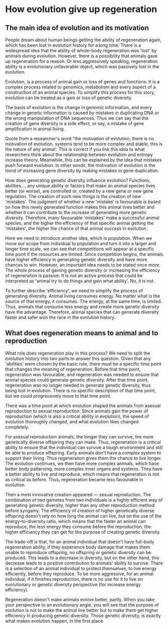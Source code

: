 # How evolution give up regeneration

## The main idea of evolution and its motivation

People dream about human beings getting the ability of regeneration again, which has been lost in evolution history for a long time. There is a widespread idea that the ability of whole-body regeneration was 'lost' by animals during evolution. However, there is a possibility that animals gave up regeneration for a reason. Or less aggressively speaking, regeneration ability is a evolutionary unfavorable object, which was passively lost in the evolution. 

Evolution, is a process of animal gain or loss of genes and functions. It is a complex process related to genomics, metabolism and every aspect of a construction of an animal species. To simplify this process for this story, evolution can be treated as a gain or loss of genetic diversity. 

The basis of evolution is the change in genomic information, and every change in genetic information is caused by mistakes in duplicating DNA or the wrong manipulation of DNA sequences. Thus we can say that the creation of gene diversity is a side effect, or say, a mistake of gene amplification in animal living. 

Quote from a researcher's word "the motivation of evolution, there is no motivation of evolution, systems tend to be more complex and stable, this is the nature of any animal'. This is correct if you link this idea to what researchers think about the relationship between evolution and entropy increase theory. Meanwhile, this can be explained by the idea that mistakes push forward evolution. In other words, the motivation of evolution is the trend of increasing gene diversity by making mistakes in gene duplication. 

How does generating genetic diversity influence evolution? Functions, abilities..., any unique ability or factors that make an animal species lives better (or worse), are controlled or, created by a new gene or new gene regulation. The creation of such new things is the creation of new 'mistakes'. The judgment of whether a new 'mistake' is favourable is based on how this newly generated function makes this animal lives better and whether it can contribute to the increase of generating more genetic diversity. Therefore, many favourable 'mistakes' make a successful animal species, and the higher the efficiency of that specific animal getting the 'mistakes', the higher the chance of that animal success in evolution. 

Here we need to introduce another idea, which is population. When we move our scope from individual to population and turn it into a larger and longer time scale, we can see that competitions will appear at a specific time point if the resources are limited. Since competition begins, the animals have higher efficiency in generating genetic diversity and have more chances to win. However, an important idea needs to be stated once more. The whole process of gaining genetic diversity or increasing the efficiency of regeneration is passive. It is not an active process that could be interpreted as 'animal try to do things and gain what ability'. No, it is not. 

To further describe 'efficiency', we need to simplify the process of generating diversity. Animal living consumes energy. No matter what is the source of that energy, it consumes. The energy, at the same time, is limited. Thus, animals that consume less energy and create more genetic diversity have the advantage. Therefore, animal species that can generate diversity faster and safer won the race in the evolution history. 

## What does regeneration means to animal and to reproduction

What role does regeneration play in this process? We need to split the evolution history into two parts to answer this question. Given that any 'abilities' were chosen by the basic rule, there must be a specific time point that changes the meaning of regeneration. Before that time point, regeneration was favourable, and regeneration was needed to ensure that animal species could generate genetic diversity. After that time point, regeneration was no longer needed to generate genetic diversity, thus being lost in evolution. There is no specific description of that time point, but we could progressively move to that time point.

There was a time point at which evolution shaped the animals from asexual reproduction to sexual reproduction. Since animals gain the power of reproduction (which is also a critical ability in evolution), the speed of evolution thoroughly changed, and what evolution likes changed completely. 

For asexual reproduction animals, the longer they can survive, the more genetically diverse offspring they can make. Thus, regeneration is a critical ability to ensure that the individual can survive a tough environment and still be able to produce offspring. Early animals don't have a complex system to support their living. Thus regeneration gives them the chance to live longer. The evolution continues, we then have more complex animals, which have better body patterning, more complex inner organs and systems. They have a better ability to live and reproduce, which means that regeneration is not as critical as before. Thus, regeneration became less favourable in evolution. 

Then a most innovative creation appeared — sexual reproduction. The combination of two gametes from two individuals is a highly efficient way of generating genetic diversity, higher than any other reproduction method before syngamy. The efficiency of creation of higher genetically diverse offspring doesn't rely on how long the animal can live, but on the use of the energy-to-diversity ratio, which means that the faster an animal can reproduce, the less energy they consume before the reproduction, the higher efficiency they can get for the purpose of creating genetic diversity. 

The trade-off is that, for an animal individual that doesn't have full-body regeneration ability, if they experience body damage that makes them unable to reproduce offspring, no offspring or genetic diversity can be produced. This leads to a decrease in diversity, but on the other hand, this decrease leads to a positive contribution to animals' ability to survive. There is a selection of an animal individual to protect themselves, to live energy efficiently, before they reproduce. To be more aggressive, for an animal individual, if it finishes reproduction, there is no use for it to live on evolutionary or genetic diversity perspective (for increase energy efficiency). 

Regeneration doesn't make animals evolve better, partly. When you take your perspective to an evolutionary angle, you will see that the purpose of evolution is not to make the animal live better but to make them get higher efficiency in producing genetic diversity. Those genetic diversity, is exactly what makes evolution happen, in the first place. 